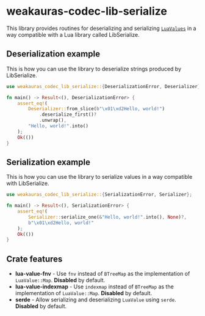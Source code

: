 # weakauras-codec-lib-serialize

This library provides routines for deserializing and serializing [`LuaValues`]
in a way compatible with a Lua library called LibSerialize.

## Deserialization example

This is how you can use the library to deserialize strings produced by LibSerialize.

```rust
use weakauras_codec_lib_serialize::{DeserializationError, Deserializer};

fn main() -> Result<(), DeserializationError> {
    assert_eq!(
        Deserializer::from_slice(b"\x01\xd2Hello, world!")
            .deserialize_first()?
            .unwrap(),
        "Hello, world!".into()
    );
    Ok(())
}
```

## Serialization example

This is how you can use the library to serialize values in a way compatible with LibSerialize.

```rust
use weakauras_codec_lib_serialize::{SerializationError, Serializer};

fn main() -> Result<(), SerializationError> {
    assert_eq!(
        Serializer::serialize_one(&"Hello, world!".into(), None)?,
        b"\x01\xd2Hello, world!"
    );
    Ok(())
}
```

## Crate features

* **lua-value-fnv** - Use `fnv` instead of `BTreeMap` as the implementation of `LuaValue::Map`. **Disabled** by default.
* **lua-value-indexmap** - Use `indexmap` instead of `BTreeMap` as the implementation of `LuaValue::Map`. **Disabled** by default.
* **serde** - Allow serializing and deserializing `LuaValue` using `serde`. **Disabled** by default.

[`LuaValues`]: https://docs.rs/weakauras-codec-lua-value/latest/weakauras_codec_lua_value/enum.LuaValue.html
